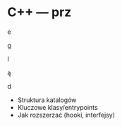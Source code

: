 # C++ — prz

e

g

l

ą

d

- Struktura katalogów
- Kluczowe klasy/entrypoints
- Jak rozszerzać (hooki, interfejsy)
